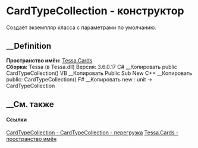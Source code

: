 # CardTypeCollection - конструктор
Создаёт экземпляр класса с параметрами по умолчанию.
##  __Definition
 **Пространство имён:** [Tessa.Cards](N_Tessa_Cards.htm)  
 **Сборка:** Tessa (в Tessa.dll) Версия: 3.6.0.17
C# __Копировать
     public CardTypeCollection()
VB __Копировать
     Public Sub New
C++ __Копировать
     public:
    CardTypeCollection()
F# __Копировать
     new : unit -> CardTypeCollection
##  __См. также
#### Ссылки
[CardTypeCollection - ](T_Tessa_Cards_CardTypeCollection.htm)
[CardTypeCollection -
перегрузка](Overload_Tessa_Cards_CardTypeCollection__ctor.htm)
[Tessa.Cards - пространство имён](N_Tessa_Cards.htm)
